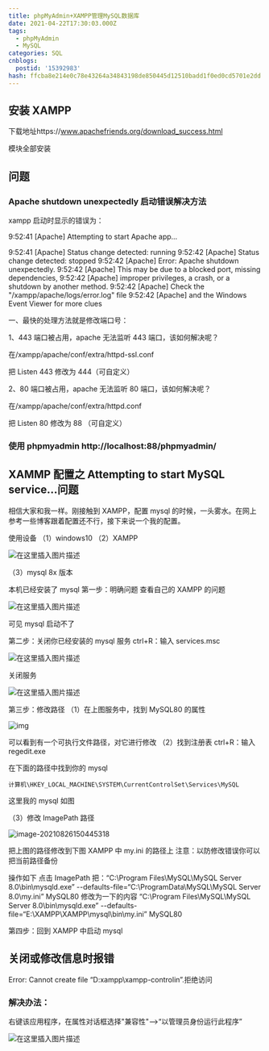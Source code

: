 ```yaml
---
title: phpMyAdmin+XAMPP管理MySQL数据库
date: 2021-04-22T17:30:03.000Z
tags:
  - phpMyAdmin
  - MySQL
categories: SQL
cnblogs:
  postid: '15392983'
hash: ffcba8e214e0c78e43264a34843198de850445d12510badd1f0ed0cd5701e2dd
---
```


## 安装 XAMPP

下载地址https://www.apachefriends.org/download_success.html

模块全部安装

## 问题

### Apache shutdown unexpectedly 启动错误解决方法

xampp 启动时显示的错误为：

9:52:41 [Apache] Attempting to start Apache app...

9:52:41 [Apache] Status change detected: running
9:52:42 [Apache] Status change detected: stopped
9:52:42 [Apache] Error: Apache shutdown unexpectedly.
9:52:42 [Apache] This may be due to a blocked port, missing dependencies,
9:52:42 [Apache] improper privileges, a crash, or a shutdown by another method.
9:52:42 [Apache] Check the "/xampp/apache/logs/error.log" file
9:52:42 [Apache] and the Windows Event Viewer for more clues

一、最快的处理方法就是修改端口号：

1、443 端口被占用，apache 无法监听 443 端口，该如何解决呢？

在/xampp/apache/conf/extra/httpd-ssl.conf

把 Listen 443 修改为 444（可自定义）

2、80 端口被占用，apache 无法监听 80 端口，该如何解决呢？

在/xampp/apache/conf/extra/httpd.conf

把 Listen 80 修改为 88 （可自定义）

### 使用 phpmyadmin http://localhost:88/phpmyadmin/

## XAMMP 配置之 Attempting to start MySQL service...问题

相信大家和我一样。刚接触到 XAMPP，配置 mysql 的时候，一头雾水。在网上参考一些博客跟着配置还不行，接下来说一个我的配置。

使用设备
（1）windows10
（2）XAMPP

![在这里插入图片描述](https://bitbw.top/public/img/my_gallery/20210826150603.png)

（3）mysql 8x 版本

本机已经安装了 mysql
第一步：明确问题
查看自己的 XAMPP 的问题

![在这里插入图片描述](https://bitbw.top/public/img/my_gallery/20190727093444445.png)

可见 mysql 启动不了

第二步：关闭你已经安装的 mysql 服务
ctrl+R：输入 services.msc

![在这里插入图片描述](https://bitbw.top/public/img/my_gallery/20190727180514111.png)

关闭服务

![在这里插入图片描述](https://bitbw.top/public/img/my_gallery/20190727180457156.png)

第三步：修改路径
（1）在上图服务中，找到 MySQL80 的属性

![img](https://bitbw.top/public/img/my_gallery/20210826150253.png)

可以看到有一个可执行文件路径，对它进行修改
（2）找到注册表
ctrl+R：输入 regedit.exe

在下面的路径中找到你的 mysql

`计算机\HKEY_LOCAL_MACHINE\SYSTEM\CurrentControlSet\Services\MySQL`

这里我的 mysql 如图

（3）修改 ImagePath 路径

![image-20210826150445318](https://bitbw.top/public/img/my_gallery/20210826150445.png)

把上图的路径修改到下图 XAMPP 中 my.ini 的路径上
注意：以防修改错误你可以把当前路径备份

操作如下
点击 ImagePath 把：“C:\Program Files\MySQL\MySQL Server 8.0\bin\mysqld.exe” --defaults-file=“C:\ProgramData\MySQL\MySQL Server 8.0\my.ini” MySQL80
修改为一下的内容
“C:\Program Files\MySQL\MySQL Server 8.0\bin\mysqld.exe” --defaults-file=“E:\XAMPP\XAMPP\mysql\bin\my.ini” MySQL80

第四步：回到 XAMPP 中启动 mysql

## 关闭或修改信息时报错

Error: Cannot create file “D:xampp\xampp-controlin”.拒绝访问

### 解决办法：

右键该应用程序，在属性对话框选择"兼容性"–>“以管理员身份运行此程序”

![在这里插入图片描述](https://bitbw.top/public/img/my_gallery/9295a630b3aa4adc87c09ffd991663a9.png)
